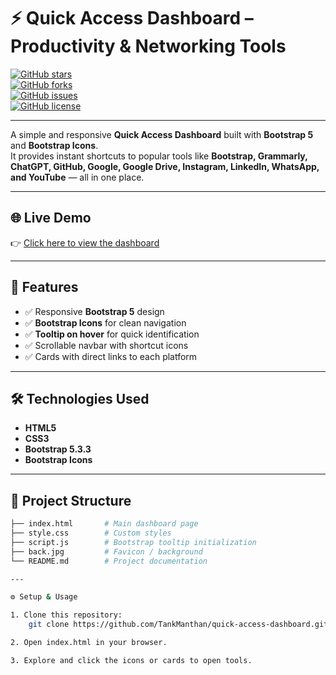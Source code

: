 # ⚡ Quick Access Dashboard – Productivity & Networking Tools  

[![GitHub stars](https://img.shields.io/github/stars/TankManthan/quick-access-dashboard?style=social)](https://github.com/TankManthan/quick-access-dashboard/stargazers)  
[![GitHub forks](https://img.shields.io/github/forks/TankManthan/quick-access-dashboard?style=social)](https://github.com/TankManthane/quick-access-dashboard/network/members)  
[![GitHub issues](https://img.shields.io/github/issues/TankManthan/quick-access-dashboard)](https://github.com/TankManthan/quick-access-dashboard/issues)  
[![GitHub license](https://img.shields.io/github/license/TankManthan/quick-access-dashboard)](LICENSE)  

---

A simple and responsive **Quick Access Dashboard** built with **Bootstrap 5** and **Bootstrap Icons**.  
It provides instant shortcuts to popular tools like **Bootstrap, Grammarly, ChatGPT, GitHub, Google, Google Drive, Instagram, LinkedIn, WhatsApp, and YouTube** — all in one place.  

---

## 🌐 Live Demo
👉 [Click here to view the dashboard](https://TankManthan.github.io/quick-access-dashboard/)  

---

## 🚀 Features
- ✅ Responsive **Bootstrap 5** design  
- ✅ **Bootstrap Icons** for clean navigation  
- ✅ **Tooltip on hover** for quick identification  
- ✅ Scrollable navbar with shortcut icons  
- ✅ Cards with direct links to each platform  

---

## 🛠️ Technologies Used
- **HTML5**
- **CSS3**
- **Bootstrap 5.3.3**
- **Bootstrap Icons**

---

## 📂 Project Structure
```bash
├── index.html       # Main dashboard page
├── style.css        # Custom styles
├── script.js        # Bootstrap tooltip initialization
├── back.jpg         # Favicon / background
└── README.md        # Project documentation

---

⚙️ Setup & Usage

1. Clone this repository:
    git clone https://github.com/TankManthan/quick-access-dashboard.git

2. Open index.html in your browser.

3. Explore and click the icons or cards to open tools.
